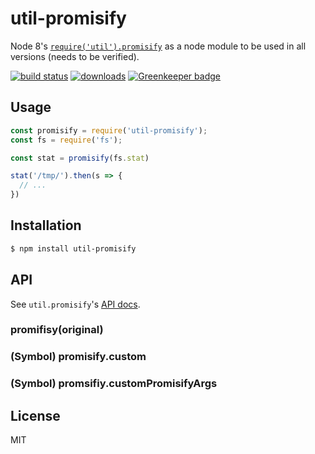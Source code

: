 
# util-promisify

Node 8's [`require('util').promisify`](https://nodejs.org/api/util.html#util_util_promisify_original) as a node module to be used in all versions (needs to be verified).

[![build status](https://secure.travis-ci.org/juliangruber/util-promisify.svg)](http://travis-ci.org/juliangruber/util-promisify)
[![downloads](https://img.shields.io/npm/dm/util-promisify.svg)](https://www.npmjs.org/package/util-promisify)
[![Greenkeeper badge](https://badges.greenkeeper.io/juliangruber/util-promisify.svg)](https://greenkeeper.io/)

## Usage

```js
const promisify = require('util-promisify');
const fs = require('fs');

const stat = promisify(fs.stat)

stat('/tmp/').then(s => {
  // ...
})
```

## Installation

```bash
$ npm install util-promisify
```

## API

See `util.promisify`'s [API docs](https://nodejs.org/api/util.html#util_util_promisify_original).

### promifisy(original)
### (Symbol) promisify.custom
### (Symbol) promsifiy.customPromisifyArgs

## License

MIT
